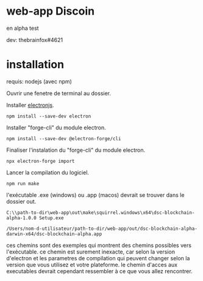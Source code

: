 # web-app Discoin
en alpha test

dev: thebrainfox#4621

# installation

requis: nodejs (avec npm)

Ouvrir une fenetre de terminal au dossier.

Installer [electronjs](https://electronjs.org).
````
npm install --save-dev electron
````
Installer "forge-cli" du module electron.
````
npm install --save-dev @electron-forge/cli
````
Finaliser l'instalation du "forge-cli" du module electron.
````
npx electron-forge import
````
Lancer la compilation du logiciel.
````
npm run make
````

l'exécutable .exe (windows) ou .app (macos) devrait se trouver dans le dossier out.
````
C:\\path-to-dir\web-app\out\make\squirrel.windows\x64\dsc-blockchain-alpha-1.0.0 Setup.exe
````
````
/Users/nom-d-utilisateur/path-to-dir/web-app/out/dsc-blockchain-alpha-darwin-x64/dsc-blockchain-alpha.app
````
ces chemins sont des exemples qui montrent des chemins possibles vers l'exécutable. ce chemin est surement inexacte, car selon la version d'electron et les parametres de compilation qui peuvent changer selon la version que vous utilisez et votre plateforme. le chemin d'acces aux executables devrait cependant ressembler à ce que vous allez rencontrer. 
